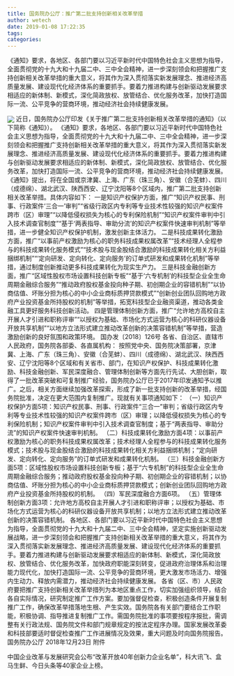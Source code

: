 ```yaml
---
title: 国务院办公厅：推广第二批支持创新相关改革举措
author: wetech
date: 2019-01-08 17:22:35
tags: 
categories: 
---
```

《通知》要求，各地区、各部门要以习近平新时代中国特色社会主义思想为指导，全面贯彻党的十九大和十九届二中、三中全会精神，进一步深刻领会和把握推广支持创新相关改革举措的重大意义，将其作为深入贯彻落实新发展理念、推进经济高质量发展、建设现代化经济体系的重要抓手。要着力推进构建与创新驱动发展要求相适应的新体制、新模式，深化简政放权、放管结合、优化服务改革，加快打造国际一流、公平竞争的营商环境，推动经济社会持续健康发展。
<!-- more -->
<img align="center" border="0" src="https://imgcdn.yicai.com/uppics/images/2019/01/50e285c336bcc480ca645846f8d83d95.jpg" />
近日，国务院办公厅印发《关于推广第二批支持创新相关改革举措的通知》（以下简称《通知》）。
《通知》要求，各地区、各部门要以习近平新时代中国特色社会主义思想为指导，全面贯彻党的十九大和十九届二中、三中全会精神，进一步深刻领会和把握推广支持创新相关改革举措的重大意义，将其作为深入贯彻落实新发展理念、推进经济高质量发展、建设现代化经济体系的重要抓手。要着力推进构建与创新驱动发展要求相适应的新体制、新模式，深化简政放权、放管结合、优化服务改革，加快打造国际一流、公平竞争的营商环境，推动经济社会持续健康发展。
《通知》提出，将在全国或京津冀、上海、广东（珠三角）、安徽（合芜蚌）、四川（成德绵）、湖北武汉、陕西西安、辽宁沈阳等8个区域内，推广第二批支持创新相关改革举措。具体内容如下：
一是知识产权保护方面，推广“知识产权民事、刑事、行政案件‘三合一’审判”“省级行政区内专利等专业技术性较强的知识产权案件跨市（区）审理”“以降低侵权损失为核心的专利保险机制”“知识产权案件审判中引入技术调查官制度”“基于‘两表指导、审助分流’的知识产权案件快速审判机制”等举措，进一步健全知识产权保护机制，激发创新主体活力。
二是科技成果转化激励方面，推广“以事前产权激励为核心的职务科技成果权属改革”“技术经理人全程参与的科技成果转化服务模式”“技术股与现金股结合激励的科技成果转化相关方利益捆绑机制”“‘定向研发、定向转化、定向服务’的订单式研发和成果转化机制”等举措，通过制度创新推动更多科技成果转化为现实生产力。
三是科技金融创新方面，推广“区域性股权市场设置科技创新专板”“基于‘六专机制’的科技型企业全生命周期金融综合服务”“推动政府股权基金投向种子期、初创期企业的容错机制”“以协商估值、坏账分担为核心的中小企业商标质押贷款模式”“创新创业团队回购地方政府产业投资基金所持股权的机制”等举措，拓宽科技型企业融资渠道，推动各类金融工具更好服务科技创新活动。
四是管理体制创新方面，推广“允许地方高校自主开展人才引进和职称评审”“以授权为基础、市场化方式运营为核心的科研仪器设备开放共享机制”“以地方立法形式建立推动改革创新的决策容错机制”等举措，营造激励创新的良好氛围和政策环境。
国办发〔2018〕126号
各省、自治区、直辖市人民政府，国务院各部委、各直属机构：
按照党中央、国务院决策部署，京津冀、上海、广东（珠三角）、安徽（合芜蚌）、四川（成德绵）、湖北武汉、陕西西安、辽宁沈阳等8个区域和有关省市、部门，在知识产权保护、科技成果转化激励、科技金融创新、军民深度融合、管理体制创新等方面先行先试、大胆创新，取得了一批改革突破和可复制推广经验，国务院办公厅已于2017年印发通知予以推广。之后，相关方面继续加强改革探索，形成了新一批支持创新的改革举措，经国务院批准，决定在更大范围内复制推广。现就有关事项通知如下：
（一）知识产权保护方面5项：知识产权民事、刑事、行政案件“三合一”审判；省级行政区内专利等专业技术性较强的知识产权案件跨市（区）审理；以降低侵权损失为核心的专利保险机制；知识产权案件审判中引入技术调查官制度；基于“两表指导、审助分流”的知识产权案件快速审判机制。
（二）科技成果转化激励方面4项：以事前产权激励为核心的职务科技成果权属改革；技术经理人全程参与的科技成果转化服务模式；技术股与现金股结合激励的科技成果转化相关方利益捆绑机制；“定向研发、定向转化、定向服务”的订单式研发和成果转化机制。
（三）科技金融创新方面5项：区域性股权市场设置科技创新专板；基于“六专机制”的科技型企业全生命周期金融综合服务；推动政府股权基金投向种子期、初创期企业的容错机制；以协商估值、坏账分担为核心的中小企业商标质押贷款模式；创新创业团队回购地方政府产业投资基金所持股权的机制。
（四）军民深度融合方面6项。
（五）管理体制创新方面3项：允许地方高校自主开展人才引进和职称评审；以授权为基础、市场化方式运营为核心的科研仪器设备开放共享机制；以地方立法形式建立推动改革创新的决策容错机制。
各地区、各部门要以习近平新时代中国特色社会主义思想为指导，全面贯彻党的十九大和十九届二中、三中全会精神，坚定实施创新驱动发展战略，进一步深刻领会和把握推广支持创新相关改革举措的重大意义，将其作为深入贯彻落实新发展理念、推进经济高质量发展、建设现代化经济体系的重要抓手。要着力推进构建与创新驱动发展要求相适应的新体制、新模式，深化简政放权、放管结合、优化服务改革，加快政府职能深刻转变，促进政府治理体系和治理能力现代化，加快打造国际一流、公平竞争的营商环境，更大激发市场活力、增强内生动力、释放内需潜力，推动经济社会持续健康发展。
各省（区、市）人民政府要把推广支持创新相关改革举措列为本地区重点工作，切实加强组织领导，结合各自实际情况，研究制定推广工作方案。要加强督促检查，积极创造条件开展复制推广工作，确保改革举措落地生根、产生实效。国务院各有关部门要结合工作职能，积极协调、指导推进复制推广工作。需国务院批准的事项要按程序报批，需调整有关行政法规、国务院文件和部门规章规定的按法定程序办理。国家发展改革委和科技部要适时督促检查推广工作进展情况及效果，重大问题及时向国务院报告。
国务院办公厅
2018年12月23日
附件
 
 
中国企业改革与发展研究会公布“改革开放40年创新力企业名单”，科大讯飞、盒马生鲜、今日头条等40家企业上榜。
